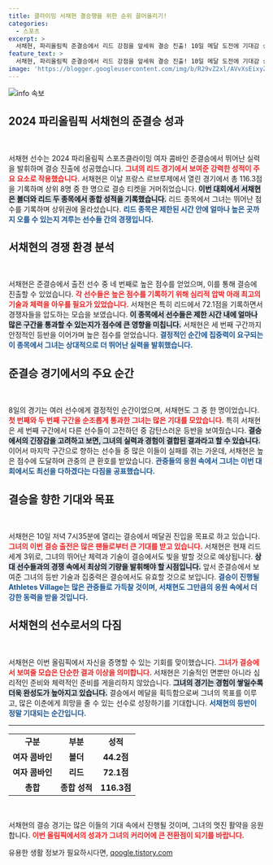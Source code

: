 ```yaml
---
title: 클라이밍 서채현 결승행을 위한 순위 끌어올리기!
categories:
  - 스포츠
excerpt: >
  서채현, 파리올림픽 준결승에서 리드 강점을 앞세워 결승 진출! 10일 메달 도전에 기대감 상승! 생동감 넘치는 등반으로 관중의 열렬한 응원을 이끌어냈다. 클릭하여 그녀의 여정을 확인하세요!
feature_text: >
  서채현, 파리올림픽 준결승에서 리드 강점을 앞세워 결승 진출! 10일 메달 도전에 기대감 상승! 생동감 넘치는 등반으로 관중의 열렬한 응원을 이끌어냈다. 클릭하여 그녀의 여정을 확인하세요!
image: 'https://blogger.googleusercontent.com/img/b/R29vZ2xl/AVvXsEixyZcFfHzMRdzZMjFBmAUKJYCLCGyLL1o632UiGVXcaFdKo_bkvkuCioo0uUKlGfBVcT3P84aROyZIXSBEx3Aw5nCQ3pTgDom1WDC4m8eifvWiAmWEEVb4x6G_l8C0QH225ldMjyaFvpxGEBGNO37VmDTDMHGhJPq73UglMfDca1-0aw/s1600/blogspot.png'
---
```


<p><img src="https://blogger.googleusercontent.com/img/b/R29vZ2xl/AVvXsEixyZcFfHzMRdzZMjFBmAUKJYCLCGyLL1o632UiGVXcaFdKo_bkvkuCioo0uUKlGfBVcT3P84aROyZIXSBEx3Aw5nCQ3pTgDom1WDC4m8eifvWiAmWEEVb4x6G_l8C0QH225ldMjyaFvpxGEBGNO37VmDTDMHGhJPq73UglMfDca1-0aw/s1600/blogspot.png" alt="info 속보" /></p>

<h2 data-ke-size="size26">2024 파리올림픽 서채현의 준결승 성과</h2>

<p data-ke-size="size16">&nbsp;</p>

<p>서채현 선수는 2024 파리올림픽 스포츠클라이밍 여자 콤바인 준결승에서 뛰어난 실력을 발휘하며 결승 진출에 성공했습니다. <b><span style="color: #ee2323;">그녀의 리드 경기에서 보여준 강력한 성적이 주요 요소로 작용했습니다.</span></b> 서채현은 이날 프랑스 르브루제에서 열린 경기에서 총 116.3점을 기록하며 상위 8명 중 한 명으로 결승 티켓을 거머쥐었습니다. <b><span style="background-color: #21538527;">이번 대회에서 서채현은 볼더와 리드 두 종목에서 종합 성적을 기록했습니다.</span></b> 리드 종목에서 그녀는 뛰어난 점수를 기록하며 상위권에 올라섰습니다. <b><span style="color: #1a5490;">리드 종목은 제한된 시간 안에 얼마나 높은 곳까지 오를 수 있는지 겨루는 선수들 간의 경쟁입니다.</span></b></p>

<h2 data-ke-size="size26">서채현의 경쟁 환경 분석</h2>

<p data-ke-size="size16">&nbsp;</p>

<p>서채현은 준결승에서 출전 선수 중 네 번째로 높은 점수를 얻었으며, 이를 통해 결승에 진출할 수 있었습니다. <b><span style="color: #ee2323;">각 선수들은 높은 점수를 기록하기 위해 심리적 압박 아래 최고의 기술과 체력을 아우를 필요가 있었습니다.</span></b> 서채현은 특히 리드에서 72.1점을 기록하면서 경쟁자들을 압도하는 모습을 보였습니다. <b><span style="background-color: #21538527;">이 종목에서 선수들은 제한 시간 내에 얼마나 많은 구간을 통과할 수 있는지가 점수에 큰 영향을 미칩니다.</span></b> 서채현은 세 번째 구간까지 안정적인 등반을 이어가며 높은 점수를 얻었습니다. <b><span style="color: #1a5490;">결정적인 순간에 집중력이 요구되는 이 종목에서 그녀는 상대적으로 더 뛰어난 실력을 발휘했습니다.</span></b></p>

<h2 data-ke-size="size26">준결승 경기에서의 주요 순간</h2>

<p data-ke-size="size16">&nbsp;</p>

<p>8일의 경기는 여러 선수에게 결정적인 순간이었으며, 서채현도 그 중 한 명이었습니다. <b><span style="color: #ee2323;">첫 번째와 두 번째 구간을 순조롭게 통과한 그녀는 많은 기대를 모았습니다.</span></b> 특히 서채현은 세 번째 구간에서 다른 선수들이 고전하던 중 감탄스러운 등반을 보여줬습니다. <b><span style="background-color: #21538527;">결승에서의 긴장감을 고려하고 보면, 그녀의 실력과 경험이 결합된 결과라고 할 수 있습니다.</span></b> 이어서 마지막 구간으로 향하는 선수들 중 많은 이들이 실패를 겪는 가운데, 서채현은 높은 점수에 도달하며 관중의 큰 환호를 받았습니다. <b><span style="color: #1a5490;">관중들의 응원 속에서 그녀는 이번 대회에서도 최선을 다하겠다는 다짐을 공표했습니다.</span></b></p>

<h2 data-ke-size="size26">결승을 향한 기대와 목표</h2>

<p data-ke-size="size16">&nbsp;</p>

<p>서채현은 10일 저녁 7시35분에 열리는 결승에서 메달권 진입을 목표로 하고 있습니다. <b><span style="color: #ee2323;">그녀의 이번 결승 출전은 많은 팬들로부터 큰 기대를 받고 있습니다.</span></b> 서채현은 현재 리드 세계 3위로, 그녀의 뛰어난 체력과 기술이 결승에서도 빛을 발할 것으로 예상됩니다. <b><span style="background-color: #21538527;">상대 선수들과의 경쟁 속에서 최상의 기량을 발휘해야 할 시점입니다.</span></b> 앞서 준결승에서 보여준 그녀의 등반 기술과 집중력은 결승에서도 유효할 것으로 보입니다. <b><span style="color: #1a5490;">결승이 진행될 Athletes Village는 많은 관중들로 가득찰 것이며, 서채현도 그만큼의 응원 속에서 더 강한 동력을 받을 것입니다.</span></b></p>

<h2 data-ke-size="size26">서채현의 선수로서의 다짐</h2>

<p data-ke-size="size16">&nbsp;</p>

<p>서채현은 이번 올림픽에서 자신을 증명할 수 있는 기회를 맞이했습니다. <b><span style="color: #ee2323;">그녀가 결승에서 보여줄 모습은 단순한 결과 이상을 의미합니다.</span></b> 서채현은 기술적인 면뿐만 아니라 심리적인 준비와 체력적인 준비를 게을리하지 않았습니다. <b><span style="background-color: #21538527;">그녀의 경기는 경험이 쌓일수록 더욱 완성도가 높아지고 있습니다.</span></b> 결승에서 메달을 획득함으로써 그녀의 목표를 이루고, 많은 이춘에게 희망을 줄 수 있는 선수로 성장하기를 기대합니다. <b><span style="color: #1a5490;">서채현의 등반이 정말 기대되는 순간입니다.</span></b></p>

<hr>

<table style="width:100%;">
  <tr>
    <td style="text-align: center; height: 17px;"><b>구분</b></td>
    <td style="text-align: center; height: 17px;"><b>부분</b></td>
    <td style="text-align: center; height: 17px;"><b>성적</b></td>
  </tr>
  <tr>
    <td style="text-align: center; height: 17px;"><b>여자 콤바인</b></td>
    <td style="text-align: center; height: 17px;"><b>볼더</b></td>
    <td style="text-align: center; height: 17px;"><b>44.2점</b></td>
  </tr>
  <tr>
    <td style="text-align: center; height: 17px;"><b>여자 콤바인</b></td>
    <td style="text-align: center; height: 17px;"><b>리드</b></td>
    <td style="text-align: center; height: 17px;"><b>72.1점</b></td>
  </tr>
  <tr>
    <td style="text-align: center; height: 17px;"><b>총합</b></td>
    <td style="text-align: center; height: 17px;"><b>종합 성적</b></td>
    <td style="text-align: center; height: 17px;"><b>116.3점</b></td>
  </tr>
</table>

<p data-ke-size="size16">&nbsp;</p>

<p>서채현의 결승 경기는 많은 이들의 기대 속에서 진행될 것이며, 그녀의 멋진 활약을 응원합니다. <b><span style="color: #ee2323;">이번 올림픽에서의 성과가 그녀의 커리어에 큰 전환점이 되기를 바랍니다.</span></b></p>
유용한 생활 정보가 필요하시다면, <a href="https://qoogle.tistory.com" rel="dofollow">qoogle.tistory.com</a>


